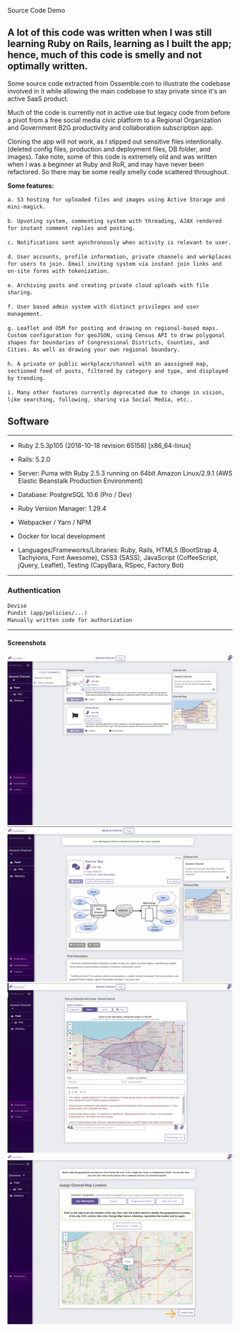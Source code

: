 Source Code Demo

## A lot of this code was written when I was still learning Ruby on Rails, learning as I built the app; hence, much of this code is smelly and not optimally written.

Some source code extracted from Ossemble.com to illustrate the codebase involved in it while allowing the main codebase to stay private since it's an active SaaS product. 

Much of the code is currently not in active use but legacy code from before a pivot from a free social media civic platform to a Regional Organization and Government B2G productivity and collaboration subscription app.

Cloning the app will not work, as I stipped out sensitive files intentionally. (deleted config files, production and deployment files, DB folder, and images). Take note, some of this code is extremely old and was written when I was a beginner at Ruby and RoR, and may have never been refactored. So there may be some really smelly code scattered throughout.


**Some features:**

    a. S3 hosting for uploaded files and images using Active Storage and mini-magick.

    b. Upvoting system, commenting system with threading, AJAX rendered for instant comment replies and posting.

    c. Notifications sent aynchronously when activity is relevant to user.

    d. User accounts, profile information, private channels and workplaces for users to join. Email inviting system via instant join links and on-site forms with tokenization.

    e. Archiving posts and creating private cloud uploads with file sharing.

    f. User based admin system with distinct privileges and user management.

    g. Leaflet and OSM for posting and drawing on regional-based maps. Custom configuration for geoJSON, using Census API to draw polygonal shapes for boundaries of Congressional Districts, Counties, and Cities. As well as drawing your own regional boundary.

    h. A private or public workplace/channel with an aassigned map, sectioned feed of posts, filtered by category and type, and displayed by trending.

    i. Many other features currently deprecated due to change in vision, like searching, following, sharing via Social Media, etc..


## Software

---

- Ruby 2.5.3p105 (2018-10-18 revision 65156) [x86_64-linux]

- Rails: 5.2.0

- Server: Puma with Ruby 2.5.3 running on 64bit Amazon Linux/2.9.1 (AWS Elastic Beanstalk Production Environment)

- Database: PostgreSQL 10.6 (Pro / Dev)

- Ruby Version Manager: 1.29.4

- Webpacker / Yarn / NPM

- Docker for local development

- Languages/Frameworks/Libraries: Ruby, Rails, HTML5 (BootStrap 4, Tachyions, Font Awesome), CSS3 (SASS), JavaScript (CoffeeScript, jQuery, Leaflet), Testing (CapyBara, RSpec, Factory Bot)

---

### Authentication

    Devise
    Pundit (app/policies/...)
    Manually written code for authorization 

---

#### Screenshots

![alt text](https://github.com/Twistedben/Ossemble-Demo/blob/master/app/assets/screenshots/Ossemble_Feed.png "Main Channel Feed")
![alt text](https://github.com/Twistedben/Ossemble-Demo/blob/master/app/assets/screenshots/Ossemble_New_Post.png "Forum Post Show Page")
![alt text](https://github.com/Twistedben/Ossemble-Demo/blob/master/app/assets/screenshots/Ossemble_New_Map.png "New Map Post Page")
![alt text](https://github.com/Twistedben/Ossemble-Demo/blob/master/app/assets/screenshots/Ossemble_Assigning_Map.png "Assigning a Map to Channel")
